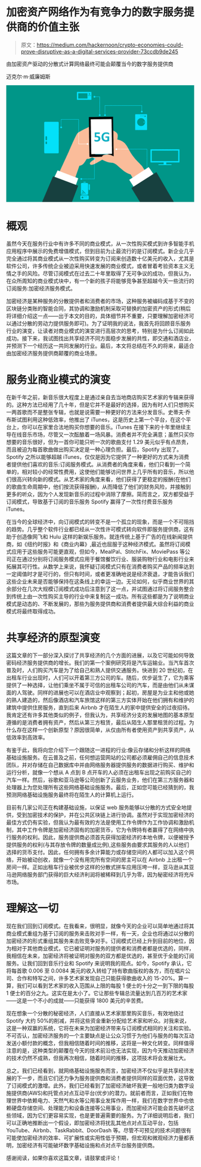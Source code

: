 # 加密资产网络作为有竞争力的数字服务提供商的价值主张

> 原文：<https://medium.com/hackernoon/crypto-economies-could-prove-disruptive-as-a-digital-services-provider-73ccdb9de245>

由加密资产驱动的分散式计算网络最终可能会颠覆当今的数字服务提供商

迈克尔·m·威廉姆斯

![](img/a1f5095f59169be541adcdc2fdc18698.png)

# 概观

虽然今天在服务行业中有许多不同的商业模式，从一次性购买模式到许多智能手机应用程序中展示的免费增值模式，但到目前为止最流行的是订阅模式。新企业几乎完全通过将其商业模式从一次性购买转变为订阅来创造数十亿美元的收入，尤其是软件公司，许多传统企业被迫采用快速发展的商业模式，或者冒着考验资本主义无情之手的风险。尽管订阅模式在过去二十年里取得了无可争议的成功，但我认为，在众所周知的商业模式块中，有一个新的孩子将能够竞争甚至超越今天一些流行的订阅服务:加密经济服务模式。

加密经济是某种服务的分散提供者和消费者的市场，这种服务被编码成基于不变的区块链分类账的智能合同，其协调和激励机制采取可替换的加密资产的形式(稍后将详细介绍这一点——出于本文的目的，具体细节并不重要，只要理解加密经济可以通过分散的劳动力提供服务即可)。为了证明我的说法，我首先将回顾音乐服务行业的演变，让读者对商业模式的演变进行高层次的思考，特别是为什么订阅如此成功。接下来，我试图找出共享经济不同方面稳步发展的共性，即交通和酒店业，并预测下一个经历这一共同发展的行业。最后，本文将总结在不久的将来，最适合由加密经济服务提供商颠覆的商业场景。

# **服务业商业模式的演变**

在新千年之前，新音乐很大程度上是通过亲自去当地商店购买艺术家的专辑来获得的。这种方法已经用了几十年，但是它并不是最好的选择，因为有时人们只想购买一两首歌而不是整张专辑，也就是说需要一种更好的方法来分发音乐。史蒂夫·乔布斯试图利用这种低效率，他推出了 iTunes，这是历史上第一个平台，在这个平台上，你可以在家里合法地购买你想要的音乐。iTunes 在接下来的十年里继续主导在线音乐市场，尽管又一次酝酿着一场风暴。消费者并不完全满意；虽然只买你想要的音乐很好，但为一首你可能只听一次的歌曲支付 1.29 美元似乎有点昂贵，而且被迫为每首歌曲做出购买决定是一种心理负担。最后，Spotify 出现了。Spotify 之所以能够超越 iTunes，仅仅是因为它提供了一种更好的方式来为消费者提供他们喜欢的音乐:订阅服务模式。从消费者的角度来看，他们只看到一个简单的，相对较小的经常性费用，这使他们能够访问世界上几乎所有的音乐，所以他们很高兴转向新的模式。从艺术家的角度来看，他们获得了更稳定的报酬(在他们的歌曲生命周期中，他们按流获得报酬)，从而降低了他们的财务风险，并接触到更多的听众，因为个人发现新音乐的过程中消除了摩擦。简而言之，双方都受益于订阅模式，导致基于订阅的音乐服务 Spotify 赢得了一次性付费音乐服务 iTunes。

在当今的全球经济中，向订阅模式的转变不是一个孤立的现象，而是一个不可阻挡的趋势。几乎整个软件行业都已经从一次性许可模式转向软件即服务提供商，这有助于创造像网飞和 Hulu 这样的新娱乐服务。就连传统上基于广告的在线新闻提供商，如《纽约时报》和《商业内幕》,最近也屈服于这种经济模式。虽然将订阅模式应用于这些服务可能更直观，但如今，MealPal、StitchFix、MoviePass 等公司正在通过分别将订阅服务模式应用于餐馆餐饮行业、服装购物行业和电影行业来拓展其可行性。从数学上来说，我怀疑订阅模式只有在消费者购买产品的频率达到一定阈值时才是可行的，但只有时间，或者更准确地说是经济衰退，才能告诉我们这些企业未来是否能够保持在这条线上的幸运一边。无论如何，似乎商业世界的其余部分在几次大规模订阅模式成功后注意到了这一点，并试图通过将订阅服务整合到传统上由一次性购买主导的行业中来复制这一成功。所有这些都是为了说明商业模式是动态的、不断发展的，那些为服务提供商和消费者提供最大综合利益的商业模式将最终取得成功。

# **共享经济的原型演变**

这篇文章的下一部分深入探讨了共享经济的几个方面的进展，以及它可能如何导致密码经济服务提供商的增长。我们的第一个案例研究将是汽车运输业。当汽车首次普及时，人们购买汽车是为了给自己和熟人提供交通服务。快进到 20 世纪初，在出租车行业出现时，人们可以开着第三方公司的车。随后，优步诞生了，它为乘客提供了一种选择，让他们乘坐不属于可信的出租车公司的汽车，而是由他们从未谋面的人驾驶。同样的进展也可以在酒店业中观察到；起初，房屋是为业主和他或她的熟人建造的，然后像酒店和汽车旅馆这样的第三方实体开始在他们拥有和维护的建筑中提供住房服务，直到后来 Airbnb 才在陌生人的家中提供安全的过夜招待。我肯定还有许多其他类似的例子，但我认为，共享经济分支的发展地图的基本原型遵循的是消费者拥有资产，然后从第三方租赁，最后从陌生人那里租赁的过程。为什么存在这样一个创新原型？原因很简单，从仅由所有者使用资产到共享资产，从低效率到高效率。

有鉴于此，我将向您介绍下一个跟随这一进程的行业:像云存储和分析这样的网络基础设施服务。在云普及之前，任何想运营网站的公司都必须雇佣自己的信息技术团队，并对存储在自己数据库中并由网络服务器提供服务的数据进行购买、维护和运行分析，就像一个想从 A 点到 B 点开车的人必须在出租车出现之前购买自己的汽车一样。然后，谷歌和亚马逊等公司创新了云服务业务，他们在第三方服务器和处理器上为您处理所有这些网络基础设施服务。最后，正如您可能已经猜到的，我预测网络基础设施服务最终将在陌生人的计算机上运行。

目前有几家公司正在构建基础设施，以保证 web 服务能够以分散的方式安全地提供，受到加密技术的保护，并在公共区块链上进行协调。虽然对于实现加密经济的最佳方式仍有实验，但我认为最有效的方法是使用工作令牌作为工作协调和激励机制，其中工作令牌是加密经济固有的加密货币，它为令牌持有者赢得了在网络中执行服务的权利。因此，服务提供商必须首先获得加密经济的本地令牌，以便被授予提供服务的权利(与其存放令牌的数量成比例),这些服务由要求其服务的人以他们选择的货币支付。因此，任何拥有多余计算能力或存储空间的人都可以加入这个网络，开始被动创收，就像一个没有用完所有空间的房主可以在 Airbnb 上出租一个房间一样。正如出租车行业被优步这样的分散式拼车应用压垮一样，亚马逊从其亚马逊网络服务部门获得的巨大经济利润将被稀释到几乎为零，因为秘密经济将充斥市场。

# **理解这一切**

现在我们回到订阅模式。在我看来，很明显，就像今天的企业可以简单地通过将其商业模式重组为基于订阅的服务来击败对手一样，有一天，企业也将通过以分散的加密经济的形式重组其服务来击败竞争对手。订阅模式已经上升到目前的地位，因为相对于其他商业模式，它已被证明对服务的提供者和消费者都是优选的，同样，我相信在未来，加密经济将被证明对服务的双方都是优选的，甚至优于全能的订阅服务。让我们回到音乐行业和 Spotify 来说明我的观点。如今，Spotify 承认，它将每首歌 0.006 至 0.0084 美元的收入转给了持有歌曲版权的各方，而在唱片公司、合作和特写之间，许多艺术家发现自己只能获得歌曲收入的 15-20%。算一算，我们可以看到艺术家的收入范围从上限的每股 1 便士的十分之一到下限的每股 1 便士的百分之九。这实在是太小了。它让那些专辑总流量达到几百万的艺术家——这是一个不小的成就——只能获得 1800 美元的辛苦费。

现在想象一个分散的秘密经济，人们直接从艺术家那里购买音乐，有效地绕过 Spotify 大约 50%的削减，并将这些资金重新分配给艺术家和听众。对我来说，这是一种双赢的系统，它将在未来为加密经济带来与订阅模式相同的关注和实验。不可否认，加密经济服务的一个主要缺点是让公众习惯于为他们与服务的每次互动发送小额付款的概念，但我相信随着时间的推移，这将是一种文化转变。同样值得注意的是，这种类型的颠覆在今天的技术前沿也无法实现，因为今天推动加密经济的技术仍然不成熟，但我再次相信，随着时间的推移，这项技术将会发展壮大。

总之，我们已经看到，就网络基础设施服务而言，加密经济不仅似乎是共享经济发展的下一步，而且它们还力争为服务提供商和消费者提供同样的双面优势，这导致了订阅模式的激增。此外，我们已经看到了加密经济破坏我更一般地归类为数字设施提供商(AWS)和托管点对点互动平台(优步)的潜力。就前者而言，正如我们在物理世界中依赖电力、天然气和水等公用事业发挥作用一样，我们在数字世界中也依赖硬盘存储空间、处理能力和设备连接等公用事业，而加密经济可能会首先破坏这些领域，因为它们更容易实现，也是更普遍需要的服务。为了详细说明后者，我们可以正确地推断出一个假设，即加密经济将扰乱其他点对点互动平台，包括 YouTube、Airbnb、TaskRabbit、DoorDash 等。尽管不可预见的技术问题很有可能使加密经济的效率、可扩展性或实用性低于预期，但宏观和微观经济力量都表明，加密经济有可能破坏数字基础设施和点对点平台服务提供商。

感谢阅读，如果你喜欢这篇文章，请鼓掌或评论！
